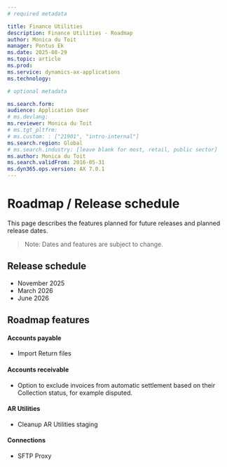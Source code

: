 ```yaml
---
# required metadata

title: Finance Utilities
description: Finance Utilities - Roadmap
author: Monica du Toit
manager: Pontus Ek
ms.date: 2025-08-29
ms.topic: article
ms.prod: 
ms.service: dynamics-ax-applications
ms.technology: 

# optional metadata

ms.search.form:  
audience: Application User
# ms.devlang: 
ms.reviewer: Monica du Toit
# ms.tgt_pltfrm: 
# ms.custom: : ["21901", "intro-internal"]
ms.search.region: Global
# ms.search.industry: [leave blank for most, retail, public sector]
ms.author: Monica du Toit
ms.search.validFrom: 2016-05-31
ms.dyn365.ops.version: AX 7.0.1
---
```


# 	Roadmap / Release schedule

This page describes the features planned for future releases and planned release dates.

> Note: Dates and features are subject to change.


## Release schedule

- November 2025
- March 2026
- June 2026


## Roadmap features


#### Accounts payable 
- Import Return files

#### Accounts receivable
- Option to exclude invoices from automatic settlement based on their Collection status, for example disputed.

#### AR Utilities
- Cleanup AR Utilities staging

#### Connections
- SFTP Proxy



